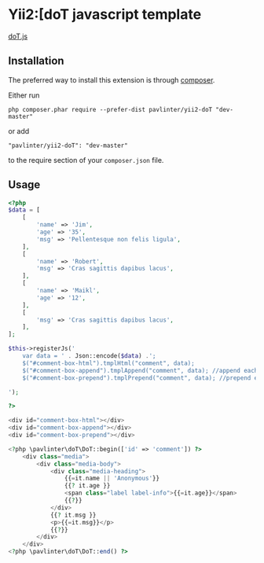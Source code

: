 Yii2:[doT javascript template
=============================
[doT.js](http://olado.github.io/doT/index.html)

Installation
-----------------------
The preferred way to install this extension is through [composer](http://getcomposer.org/download/).

Either run

```
php composer.phar require --prefer-dist pavlinter/yii2-doT "dev-master"
```

or add

```
"pavlinter/yii2-doT": "dev-master"
```

to the require section of your `composer.json` file.

Usage
-----------------------
```php
<?php
$data = [
    [
        'name' => 'Jim',
        'age' => '35',
        'msg' => 'Pellentesque non felis ligula',
    ],
    [
        'name' => 'Robert',
        'msg' => 'Cras sagittis dapibus lacus',
    ],
    [
        'name' => 'Maikl',
        'age' => '12',
    ],
    [
        'msg' => 'Cras sagittis dapibus lacus',
    ],
];

$this->registerJs('
    var data = ' . Json::encode($data) .';
    $("#comment-box-html").tmplHtml("comment", data);
    $("#comment-box-append").tmplAppend("comment", data); //append each
    $("#comment-box-prepend").tmplPrepend("comment", data); //prepend each

');

?>

<div id="comment-box-html"></div>
<div id="comment-box-append"></div>
<div id="comment-box-prepend"></div>

<?php \pavlinter\doT\DoT::begin(['id' => 'comment']) ?>
    <div class="media">
        <div class="media-body">
            <div class="media-heading">
                {{=it.name || 'Anonymous'}}
                {{? it.age }}
                <span class="label label-info">{{=it.age}}</span>
                {{?}}
            </div>
            {{? it.msg }}
            <p>{{=it.msg}}</p>
            {{?}}
        </div>
    </div>
<?php \pavlinter\doT\DoT::end() ?>
```